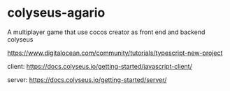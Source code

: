 # colyseus-agario
A multiplayer game that use cocos creator as front end and backend colyseus

https://www.digitalocean.com/community/tutorials/typescript-new-project

client:
	https://docs.colyseus.io/getting-started/javascript-client/
	
server:
	https://docs.colyseus.io/getting-started/server/